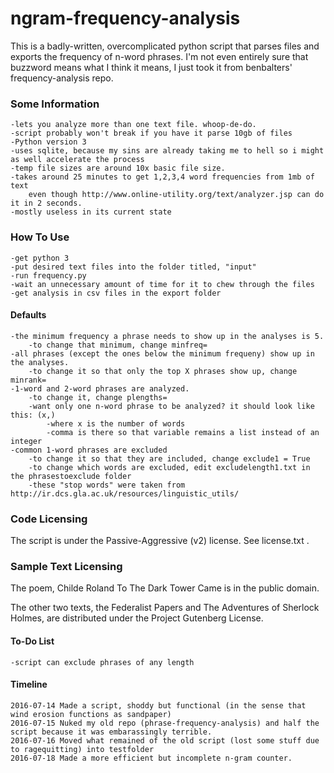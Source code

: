 # ngram-frequency-analysis

This is a badly-written, overcomplicated python script that parses files and exports the frequency of n-word phrases. I'm not even entirely sure that buzzword means what I think it means, I just took it from benbalters' frequency-analysis repo.

### Some Information

    -lets you analyze more than one text file. whoop-de-do.
    -script probably won't break if you have it parse 10gb of files
    -Python version 3
	-uses sqlite, because my sins are already taking me to hell so i might as well accelerate the process
	-temp file sizes are around 10x basic file size.
	-takes around 25 minutes to get 1,2,3,4 word frequencies from 1mb of text
		even though http://www.online-utility.org/text/analyzer.jsp can do it in 2 seconds.
	-mostly useless in its current state

### How To Use
    -get python 3
    -put desired text files into the folder titled, "input"
    -run frequency.py
    -wait an unnecessary amount of time for it to chew through the files 
    -get analysis in csv files in the export folder
		
#### Defaults
	-the minimum frequency a phrase needs to show up in the analyses is 5.
		-to change that minimum, change minfreq=
	-all phrases (except the ones below the minimum frequeny) show up in the analyses.
		-to change it so that only the top X phrases show up, change minrank=
	-1-word and 2-word phrases are analyzed.
		-to change it, change plengths=
		-want only one n-word phrase to be analyzed? it should look like this: (x,)
			-where x is the number of words
			-comma is there so that variable remains a list instead of an integer
	-common 1-word phrases are excluded
		-to change it so that they are included, change exclude1 = True
		-to change which words are excluded, edit excludelength1.txt in the phrasestoexclude folder
		-these "stop words" were taken from http://ir.dcs.gla.ac.uk/resources/linguistic_utils/
### Code Licensing
The script is under the Passive-Aggressive (v2) license. See license.txt .

### Sample Text Licensing
The poem, Childe Roland To The Dark Tower Came is in the public domain.

The other two texts, the Federalist Papers and The Adventures of Sherlock Holmes, are distributed under the Project Gutenberg License.

#### To-Do List
	
	-script can exclude phrases of any length
	
#### Timeline
	2016-07-14 Made a script, shoddy but functional (in the sense that wind erosion functions as sandpaper)
	2016-07-15 Nuked my old repo (phrase-frequency-analysis) and half the script because it was embarassingly terrible.
	2016-07-16 Moved what remained of the old script (lost some stuff due to ragequitting) into testfolder
	2016-07-18 Made a more efficient but incomplete n-gram counter.
